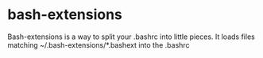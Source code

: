 # bash-extensions
Bash-extensions is a way to split your .bashrc into little pieces. It loads files matching ~/.bash-extensions/*.bashext into the .bashrc
